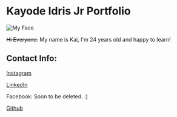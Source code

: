 # Kayode Idris Jr Portfolio

![My Face](https://scontent-ort2-1.xx.fbcdn.net/v/t1.0-9/34014487_1978506872161729_743732527138603008_n.jpg?_nc_cat=0&oh=6ee010e6f961828b620bac8cf913fe3a&oe=5BA593C6)

~~Hi Everyone.~~ My name is Kai, I'm 24 years old and happy to learn!

## Contact Info:

[Instagram](https://www.instagram.com/omo_ilewe/?hl=en)

[LinkedIn](https://www.linkedin.com/in/kayode-idris-jr-880420163/)

Facebook: Soon to be deleted. :)

[Github](https://github.com/Kidris27?tab=overview&from=2018-06-01&to=2018-06-12)